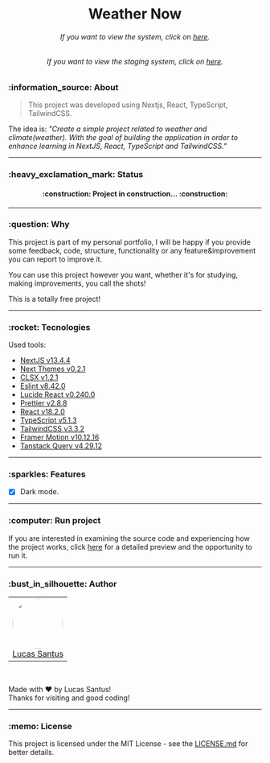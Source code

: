 <h1 align="center">Weather Now</h1>

<h6 align="center">
	If you want to view the system, click on <a href="https://weather-noow.vercel.app/">here</a>.
</h6>

<h6 align="center">
  If you want to view the staging system, click on <a href="https://weather-noow-staging.vercel.app/">here</a>.
</h6>

<h3 id="about">:information_source: About</h3>

> This project was developed using Nextjs, React, TypeScript, TailwindCSS.

The idea is:
_"Create a simple project related to weather and climate(weather). With the goal of building the application in order to enhance learning in NextJS, React, TypeScript and TailwindCSS."_

---

<h3 id="status">:heavy_exclamation_mark: Status</h3>

<h4 align="center">
	:construction: Project in construction... :construction:
</h4>

---

<h3 id="why">:question: Why</h3>

This project is part of my personal portfolio, I will be happy if you provide some feedback, code, structure, functionality or any feature&improvement you can report to improve it.

You can use this project however you want, whether it's for studying, making improvements, you call the shots!

This is a totally free project!

---

<h3 id="tecnologies">:rocket: Tecnologies</h3>

Used tools:

- [NextJS v13.4.4](https://nextjs.org/)
- [Next Themes v0.2.1](https://github.com/pacocoursey/next-themes)
- [CLSX v1.2.1](https://www.npmjs.com/package/clsx)
- [Eslint v8.42.0](https://github.com/eslint/eslint)
- [Lucide React v0.240.0](https://lucide.dev/)
- [Prettier v2.8.8](https://prettier.io/)
- [React v18.2.0](https://pt-br.reactjs.org/)
- [TypeScript v5.1.3](https://www.typescriptlang.org/)
- [TailwindCSS v3.3.2](https://tailwindcss.com/docs/installation)
- [Framer Motion v10.12.16](https://www.npmjs.com/package/framer-motion)
- [Tanstack Query v4.29.12](https://tanstack.com/query/latest)

---

<h3 id="funcionalidades">:sparkles: Features</h3>

- [x] Dark mode.

---

<h3 id="running">:computer: Run project</h3>

If you are interested in examining the source code and experiencing how the project works, click <a href="/RUNNING.md">here</a> for a detailed preview and the opportunity to run it.

---

<h3 id="author">:bust_in_silhouette: Author</h3>

<table>
	<tr>
		<td>
			<div> 
				<a href="https://github.com/LucasSantus">
					<img style="border-radius: 50%;" src="https://github.com/LucasSantus.png" width="100px;" alt=""/>
					<br />
					Lucas Santus
				</a>
			</div>
		</td>
	</tr>
</table>
<br />

Made with ❤️ by Lucas Santus!<br />
Thanks for visiting and good coding!<br />

---

<h3 id="license">:memo: License</h3>

This project is licensed under the MIT License - see the [LICENSE.md](https://github.com/LucasSantus/weather-now/blob/master/LICENSE) for better details.
